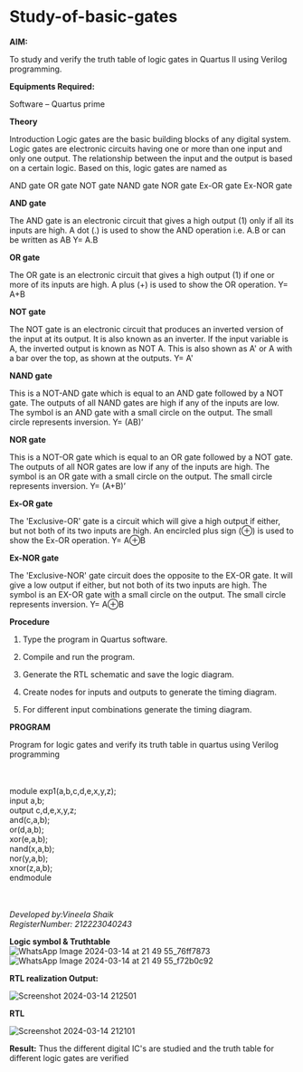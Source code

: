 # Study-of-basic-gates

**AIM:** 

To study and verify the truth table of logic gates in Quartus II using Verilog programming.

**Equipments Required:**

Software – Quartus prime 

**Theory**

Introduction Logic gates are the basic building blocks of any digital system. Logic gates are electronic circuits having one or more than one input and only one output. The relationship between the input and the output is based on a certain logic. Based on this, logic gates are named as

AND gate OR gate NOT gate NAND gate NOR gate Ex-OR gate Ex-NOR gate

**AND gate**

The AND gate is an electronic circuit that gives a high output (1) only if all its inputs are high. A dot (.) is used to show the AND operation i.e. A.B or can be written as AB
Y= A.B

**OR gate** 

The OR gate is an electronic circuit that gives a high output (1) if one or more of its inputs are high. A plus (+) is used to show the OR operation.
Y= A+B

**NOT gate**

The NOT gate is an electronic circuit that produces an inverted version of the input at its output. It is also known as an inverter. If the input variable is A, the inverted output is known as NOT A. This is also shown as A' or A with a bar over the top, as shown at the outputs.
Y= A'

**NAND gate**

This is a NOT-AND gate which is equal to an AND gate followed by a NOT gate. The outputs of all NAND gates are high if any of the inputs are low. The symbol is an AND gate with a small circle on the output. The small circle represents inversion.
Y= (AB)’

**NOR gate**

This is a NOT-OR gate which is equal to an OR gate followed by a NOT gate. The outputs of all NOR gates are low if any of the inputs are high. The symbol is an OR gate with a small circle on the output. The small circle represents inversion.
Y= (A+B)’

**Ex-OR gate**

The 'Exclusive-OR' gate is a circuit which will give a high output if either, but not both of its two inputs are high. An encircled plus sign (⊕) is used to show the Ex-OR operation.
Y= A⊕B

**Ex-NOR gate**

The 'Exclusive-NOR' gate circuit does the opposite to the EX-OR gate. It will give a low output if either, but not both of its two inputs are high. The symbol is an EX-OR gate with a small circle on the output. The small circle represents inversion.
Y= A⊕B

**Procedure** 

1.	Type the program in Quartus software.

2.	Compile and run the program.

3.	Generate the RTL schematic and save the logic diagram.

4.	Create nodes for inputs and outputs to generate the timing diagram.

5.	For different input combinations generate the timing diagram.


**PROGRAM**

Program for logic gates and verify its truth table in quartus using Verilog programming

<br>
<br>
module exp1(a,b,c,d,e,x,y,z);<br>
input a,b;<br>
output c,d,e,x,y,z;<br>
and(c,a,b);<br>
or(d,a,b);<br>
xor(e,a,b);<br>
nand(x,a,b);<br>
nor(y,a,b);<br>
xnor(z,a,b);<br>
endmodule<br>
<br>
<br>

*Developed by:Vineela Shaik<br>*
*RegisterNumber: 212223040243<br>*

**Logic symbol & Truthtable**
![WhatsApp Image 2024-03-14 at 21 49 55_76ff7873](https://github.com/VineelaShaik/study-of-basic-gates/assets/144340862/e65b5e58-22c9-4c20-95b0-c729106d396f)
![WhatsApp Image 2024-03-14 at 21 49 55_f72b0c92](https://github.com/VineelaShaik/study-of-basic-gates/assets/144340862/2b11f4d9-a8cb-45c0-bb83-9617800d3311)

**RTL realization Output:** 

![Screenshot 2024-03-14 212501](https://github.com/VineelaShaik/study-of-basic-gates/assets/144340862/5b9261a9-3c06-4a8f-aee4-ca5de0b351bd)

**RTL**

![Screenshot 2024-03-14 212101](https://github.com/VineelaShaik/study-of-basic-gates/assets/144340862/1c4ece56-94ae-4840-b241-61dd4a06bbe6)

**Result:**
Thus the different digital IC's are studied and the truth table for different logic gates are verified

